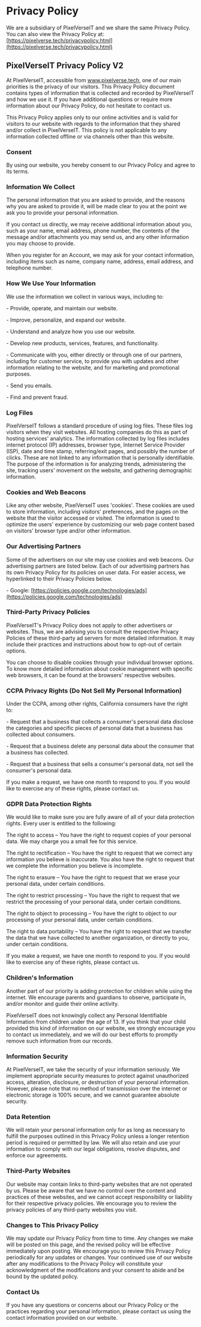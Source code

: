 # Privacy Policy

We are a subsidiary of PixelVerseIT and we share the same Privacy Policy. You can also view the Privacy Policy at: [https://pixelverse.tech/privacypolicy.html](https://pixelverse.tech/privacypolicy.html)



## PixelVerseIT Privacy Policy V2

At PixelVerseIT, accessible from www.pixelverse.tech, one of our main priorities is the privacy of our visitors. This Privacy Policy document contains types of information that is collected and recorded by PixelVerseIT and how we use it. If you have additional questions or require more information about our Privacy Policy, do not hesitate to contact us.

&#x20;

This Privacy Policy applies only to our online activities and is valid for visitors to our website with regards to the information that they shared and/or collect in PixelVerseIT. This policy is not applicable to any information collected offline or via channels other than this website.

&#x20;

### **Consent**

&#x20;

By using our website, you hereby consent to our Privacy Policy and agree to its terms.

&#x20;

### **Information We Collect**

&#x20;

The personal information that you are asked to provide, and the reasons why you are asked to provide it, will be made clear to you at the point we ask you to provide your personal information.

&#x20;

If you contact us directly, we may receive additional information about you, such as your name, email address, phone number, the contents of the message and/or attachments you may send us, and any other information you may choose to provide.

&#x20;

When you register for an Account, we may ask for your contact information, including items such as name, company name, address, email address, and telephone number.

&#x20;

### **How We Use Your Information**

&#x20;

We use the information we collect in various ways, including to:

&#x20;

\- Provide, operate, and maintain our website.

\- Improve, personalize, and expand our website.

\- Understand and analyze how you use our website.

\- Develop new products, services, features, and functionality.

\- Communicate with you, either directly or through one of our partners, including for customer service, to provide you with updates and other information relating to the website, and for marketing and promotional purposes.

\- Send you emails.

\- Find and prevent fraud.

&#x20;

### **Log Files**

&#x20;

PixelVerseIT follows a standard procedure of using log files. These files log visitors when they visit websites. All hosting companies do this as part of hosting services' analytics. The information collected by log files includes internet protocol (IP) addresses, browser type, Internet Service Provider (ISP), date and time stamp, referring/exit pages, and possibly the number of clicks. These are not linked to any information that is personally identifiable. The purpose of the information is for analyzing trends, administering the site, tracking users' movement on the website, and gathering demographic information.

&#x20;

### **Cookies and Web Beacons**

&#x20;

Like any other website, PixelVerseIT uses 'cookies'. These cookies are used to store information, including visitors' preferences, and the pages on the website that the visitor accessed or visited. The information is used to optimize the users' experience by customizing our web page content based on visitors' browser type and/or other information.

&#x20;

### **Our Advertising Partners**

&#x20;

Some of the advertisers on our site may use cookies and web beacons. Our advertising partners are listed below. Each of our advertising partners has its own Privacy Policy for its policies on user data. For easier access, we hyperlinked to their Privacy Policies below.

&#x20;

\- Google: [https://policies.google.com/technologies/ads](https://policies.google.com/technologies/ads)

&#x20;

### **Third-Party Privacy Policies**

&#x20;

PixelVerseIT's Privacy Policy does not apply to other advertisers or websites. Thus, we are advising you to consult the respective Privacy Policies of these third-party ad servers for more detailed information. It may include their practices and instructions about how to opt-out of certain options.

&#x20;

You can choose to disable cookies through your individual browser options. To know more detailed information about cookie management with specific web browsers, it can be found at the browsers' respective websites.

&#x20;

### **CCPA Privacy Rights (Do Not Sell My Personal Information)**

&#x20;

Under the CCPA, among other rights, California consumers have the right to:

&#x20;

\- Request that a business that collects a consumer's personal data disclose the categories and specific pieces of personal data that a business has collected about consumers.

\- Request that a business delete any personal data about the consumer that a business has collected.

\- Request that a business that sells a consumer's personal data, not sell the consumer's personal data.

&#x20;

If you make a request, we have one month to respond to you. If you would like to exercise any of these rights, please contact us.

&#x20;

### **GDPR Data Protection Rights**

&#x20;

We would like to make sure you are fully aware of all of your data protection rights. Every user is entitled to the following:

&#x20;

The right to access – You have the right to request copies of your personal data. We may charge you a small fee for this service.

&#x20;

The right to rectification – You have the right to request that we correct any information you believe is inaccurate. You also have the right to request that we complete the information you believe is incomplete.

&#x20;

The right to erasure – You have the right to request that we erase your personal data, under certain conditions.

&#x20;

The right to restrict processing – You have the right to request that we restrict the processing of your personal data, under certain conditions.

&#x20;

The right to object to processing – You have the right to object to our processing of your personal data, under certain conditions.

&#x20;

The right to data portability – You have the right to request that we transfer the data that we have collected to another organization, or directly to you, under certain conditions.

&#x20;

If you make a request, we have one month to respond to you. If you would like to exercise any of these rights, please contact us.

&#x20;

### **Children's Information**

&#x20;

Another part of our priority is adding protection for children while using the internet. We encourage parents and guardians to observe, participate in, and/or monitor and guide their online activity.

&#x20;

PixelVerseIT does not knowingly collect any Personal Identifiable Information from children under the age of 13. If you think that your child provided this kind of information on our website, we strongly encourage you to contact us immediately, and we will do our best efforts to promptly remove such information from our records.

&#x20;

### **Information Security**

&#x20;

At PixelVerseIT, we take the security of your information seriously. We implement appropriate security measures to protect against unauthorized access, alteration, disclosure, or destruction of your personal information. However, please note that no method of transmission over the internet or electronic storage is 100% secure, and we cannot guarantee absolute security.

&#x20;

### **Data Retention**

&#x20;

We will retain your personal information only for as long as necessary to fulfill the purposes outlined in this Privacy Policy unless a longer retention period is required or permitted by law. We will also retain and use your information to comply with our legal obligations, resolve disputes, and enforce our agreements.

&#x20;

### **Third-Party Websites**

&#x20;

Our website may contain links to third-party websites that are not operated by us. Please be aware that we have no control over the content and practices of these websites, and we cannot accept responsibility or liability for their respective privacy policies. We encourage you to review the privacy policies of any third-party websites you visit.

&#x20;

### **Changes to This Privacy Policy**

&#x20;

We may update our Privacy Policy from time to time. Any changes we make will be posted on this page, and the revised policy will be effective immediately upon posting. We encourage you to review this Privacy Policy periodically for any updates or changes. Your continued use of our website after any modifications to the Privacy Policy will constitute your acknowledgment of the modifications and your consent to abide and be bound by the updated policy.

&#x20;

### **Contact Us**

&#x20;

If you have any questions or concerns about our Privacy Policy or the practices regarding your personal information, please contact us using the contact information provided on our website.
